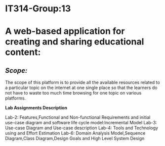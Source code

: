 # IT314-Group:13
# A web-based application for creating and sharing educational content:
## *Scope:*

The scope of this platform is to provide all the available resources related to a particular topic on the internet at one single place so that the learners do not have to waste too much time browsing for one topic on various platforms.

**Lab Assignments Description**

Lab-2: Features,Functional and Non-functional Requirements and initial use-case diagram and software life cycle model:Incremental Model
Lab-3: Use-case Diagram and Use-case description
Lab-4: Tools and Technology using and Effort Estimation
Lab-6: Domain Analysis Model,Sequence Diagram,Class Diagram,Design Goals and High Level System Design
